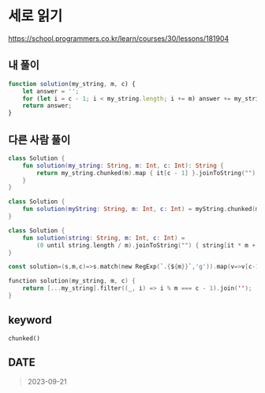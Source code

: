 # 세로 읽기

https://school.programmers.co.kr/learn/courses/30/lessons/181904

## 내 풀이

```js
function solution(my_string, m, c) {
    let answer = '';
    for (let i = c - 1; i < my_string.length; i += m) answer += my_string[i];
    return answer;
}
```

## 다른 사람 풀이

```kt
class Solution {
    fun solution(my_string: String, m: Int, c: Int): String {
        return my_string.chunked(m).map { it[c - 1] }.joinToString("")
    }
}
```

```kt
class Solution {
    fun solution(myString: String, m: Int, c: Int) = myString.chunked(m).map { it[c - 1] }.joinToString("")
}
```

```kt
class Solution {
    fun solution(string: String, m: Int, c: Int) =
        (0 until string.length / m).joinToString("") { string[it * m + c - 1].toString() }
}
```

```kt
const solution=(s,m,c)=>s.match(new RegExp(`.{${m}}`,'g')).map(v=>v[c-1]).join('')

function solution(my_string, m, c) {
    return [...my_string].filter((_, i) => i % m === c - 1).join('');
}
```

## keyword

`chunked()`

## DATE

> 2023-09-21
